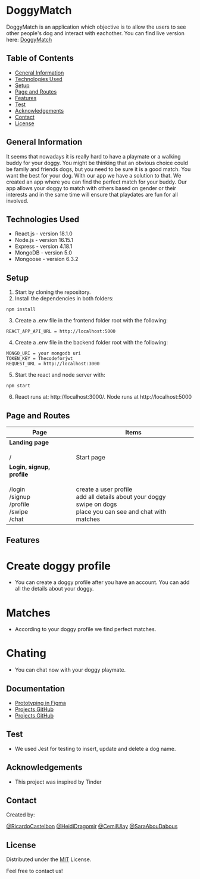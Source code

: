 # DoggyMatch

DoggyMatch is an application which objective is to allow the users to see other people's dog and interact with eachother. You can find live version here: [DoggyMatch](https://doggymatch.netlify.app/)

## Table of Contents

* [General Information](#general-information)
* [Technologies Used](#technologies-used)
* [Setup](#setup)
* [Page and Routes](#[page-and-routes])
* [Features](#features)
* [Test](#test)
* [Acknowledgements](#acknowledgements)
* [Contact](#contact)
* [License](#license)

## General Information
It seems that nowadays it is really hard to have a playmate or a walking buddy for your doggy. You might be thinking that an obvious choice could be family and friends dogs, but you need to be sure it is a good match. You want the best for your dog. With our app we have a solution to that. We created an app where you can find the perfect match for your buddy. Our app allows your doggy to match with others based on gender or their interests and in the same time will ensure that playdates are fun for all involved.


## Technologies Used
- React.js - version 18.1.0
- Node.js - version 16.15.1
- Express - version 4.18.1
- MongoDB - version 5.0
- Mongoose - version 6.3.2


## Setup

1. Start by cloning the repository.
2. Install the dependencies in both folders:

```
npm install
```

3. Create a .env file in the frontend folder root with the following:

```
REACT_APP_API_URL = http://localhost:5000
```

4. Create a .env file in the backend folder root with the following:

```
MONGO_URI = your mongodb uri
TOKEN_KEY = Thecodeforjwt
REQUEST_URL = http://localhost:3000
```

5. Start the react and node server with:

```
npm start
```

6. React runs at: http://localhost:3000/. Node runs at http://localhost:5000


## Page and Routes

| Page                                                                                                             | Items                                                                                                                                                  |
| ---------------------------------------------------------------------------------------------------------------- | ------------------------------------------------------------------------------------------------------------------------------------------------------ |
| **Landing page** <br /> <br /> /                                                                                 | <br /> <br /> Start page                                                                                                                               |
| **Login, signup, profile** <br /> <br /> /login <br /> /signup <br /> /profile <br /> /swipe <br /> /chat <br /> | <br /> <br /> <br /> create a user profile <br /> add all details about your doggy <br /> swipe on dogs <br /> place you can see and chat with matches |

## Features

# Create doggy profile

- You can create a doggy profile after you have an account. You can add all the details about your doggy.

# Matches

- According to your doggy profile we find perfect matches.

# Chating

- You can chat now with your doggy playmate.

## Documentation

- [Prototyping in Figma](https://www.figma.com/file/hEO9VUjNsFZXQOl84DlZQk/DoggyMatch?node-id=0%3A1)
- [Projects GitHub](https://github.com/cimp08/team-2-frontend/projects)
- [Projects GitHub](https://github.com/cimp08/team-2-backend-final/projects)

## Test

- We used Jest for testing to insert, update and delete a dog name.

## Acknowledgements

- This project was inspired by Tinder

## Contact

Created by:

[@RicardoCastelbon](https://github.com/RicardoCastelbon)
[@HeidiDragomir](https://github.com/HeidiDragomir)
[@CemilUlay](https://github.com/cimp08)
[@SaraAbouDabous](https://github.com/sarz2)


## License

Distributed under the [MIT](https://choosealicense.com/licenses/mit/) License.

Feel free to contact us!
